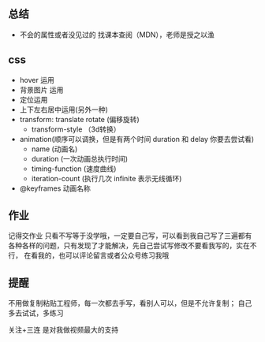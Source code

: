 ## 总结
- 不会的属性或者没见过的 找课本查阅（MDN），老师是授之以渔
## css
- hover 运用
- 背景图片 运用
- 定位运用
- 上下左右居中运用(另外一种)
- transform: translate rotate (偏移旋转)
    - transform-style （3d转换）
- animation(顺序可以调换，但是有两个时间 duration 和 delay 你要去尝试看)
    - name (动画名)
    - duration (一次动画总执行时间)
    - timing-function (速度曲线)
    - iteration-count (执行几次 infinite 表示无线循环)
- @keyframes  动画名称
## 作业
记得交作业 只看不写等于没学哦，一定要自己写，可以看到我自己写了三遍都有
各种各样的问题，只有发现了才能解决，先自己尝试写修改不要看我写的，实在不行，
在看我的，也可以评论留言或者公众号练习我哦
## 提醒
不用做复制粘贴工程师，每一次都去手写，看别人可以，但是不允许复制； 自己多去试试，多练习

关注+三连 是对我做视频最大的支持
